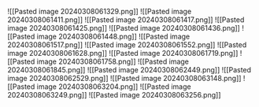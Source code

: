 ![[Pasted image 20240308061329.png]]
![[Pasted image 20240308061411.png]]
![[Pasted image 20240308061417.png]]
![[Pasted image 20240308061425.png]]
![[Pasted image 20240308061436.png]]
![[Pasted image 20240308061448.png]]
![[Pasted image 20240308061517.png]]
![[Pasted image 20240308061552.png]]
![[Pasted image 20240308061628.png]]
![[Pasted image 20240308061719.png]]
![[Pasted image 20240308061758.png]]
![[Pasted image 20240308061845.png]]
![[Pasted image 20240308062449.png]]
![[Pasted image 20240308062529.png]]
![[Pasted image 20240308063148.png]]
![[Pasted image 20240308063204.png]]
![[Pasted image 20240308063249.png]]
![[Pasted image 20240308063256.png]]
